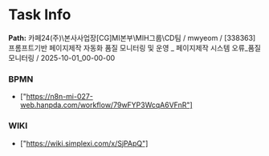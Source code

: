 # Task Info

**Path:** 카페24(주)\본사사업장\[CG]MI본부\MIH그룹\CD팀 / mwyeom / [338363] 프롬프트기반 페이지제작 자동화 품질 모니터링 및 운영 _ 페이지제작 시스템 오류_품질 모니터링 / 2025-10-01_00-00-00

### BPMN
- ["https://n8n-mi-027-web.hanpda.com/workflow/79wFYP3WcqA6VFnR"]

### WIKI
- ["https://wiki.simplexi.com/x/SjPApQ"]

